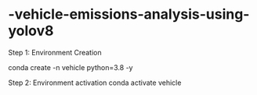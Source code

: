 # -vehicle-emissions-analysis-using-yolov8

Step 1: Environment Creation

conda create -n vehicle python=3.8 -y

Step 2: Environment activation
conda activate vehicle

